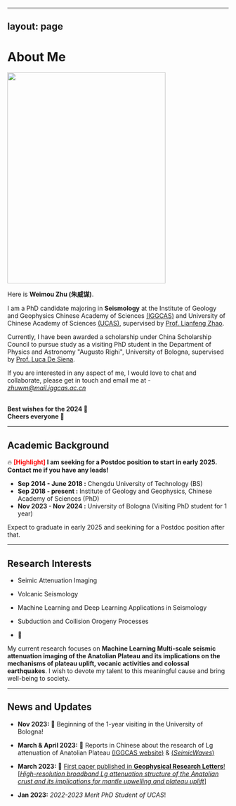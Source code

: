 <!--
 * @Author:  WilmerZhu
 * @Email: zhuwm@mail.iggcas.ac.cn
 * @Date: 2024-01-01 21:56:10
 * @LastEditTime: 2024-01-02 22:55:01
 * @FilePath: /WeiMouZhu.github.io/index.md
 * 
-->
---
layout: page
---

# About Me

<img src="https://weimouzhu.github.io/images/../../../images/WMZ.jpg" class="floatpic" width="360" height="480">

Here is **Weimou Zhu (朱威谋)**.

I am a PhD candidate majoring in **Seismology** at the Institute of Geology and Geophysics Chinese Academy of Sciences [(IGGCAS)](http://english.igg.cas.cn/) and University of Chinese Academy of Sciences [(UCAS)](https://www.ucas.ac.cn/), supervised by [Prof. Lianfeng Zhao](https://www.researchgate.net/profile/Lianfeng-Zhao). 

Currently, I have been awarded a scholarship under China Scholarship Council to pursue study as a visiting PhD student in the Department of Physics and Astronomy "Augusto Righi", University of Bologna, supervised by [Prof. Luca De Siena](https://www.unibo.it/sitoweb/luca.desiena2/en).

If you are interested in any aspect of me, I would love to chat and collaborate, please get in touch and email me at - *zhuwm@mail.iggcas.ac.cn*

<br>**Best wishes for the 2024 🎊**
<br>**Cheers everyone 🎉**

---
## Academic Background

🔥 **<font color='red'>[Highlight]</font> I am seeking for a Postdoc position to start in early 2025. Contact me if you have any leads!**

- **Sep 2014 - June 2018 :** Chengdu University of Technology (BS)
- **Sep 2018 - present :** Institute of Geology and Geophysics, Chinese Academy of Sciences (PhD)
- **Nov 2023 - Nov 2024 :** University of Bologna (Visiting PhD student for 1 year)

Expect to graduate in early 2025 and seekining for a Postdoc position after that.


---

## Research Interests

- Seimic Attenuation Imaging
- Volcanic Seismology
- Machine Learning and Deep Learning Applications in Seismology
- Subduction and Collision Orogeny Processes

- 🔗

My current research focuses on **Machine Learning Multi-scale seismic attenuation imaging of the Anatolian Plateau and its implications on the mechanisms of plateau uplift, vocanic activities and colossal earthquakes**. I wish to devote my talent to this meaningful cause and bring well-being to society.

---

## News and Updates


- **Nov 2023:**  🛫 Beginning of the 1-year visiting in the University of Bologna!

- **March & April 2023:** 📰 Reports in Chinese about the research of Lg attenuation of Anatolian Plateau [(IGGCAS website)](https://igg.cas.cn/xwzx/yjcg/202303/t20230329_6720093.html) & [(*SeimicWaves*)
](https://mp.weixin.qq.com/s/7GpheW4wel2JiFRbS3aX4w)

- **March 2023:** 📖 [First paper published in **Geophysical Research Letters**!
  [*High-resolution broadband Lg attenuation structure of the Anatolian crust and its implications for mantle upwelling and plateau uplift*]](https://doi.org/10.1029/2023GL103470)

- **Jan 2023:** *2022-2023 Merit PhD Student of UCAS*!

<br>
